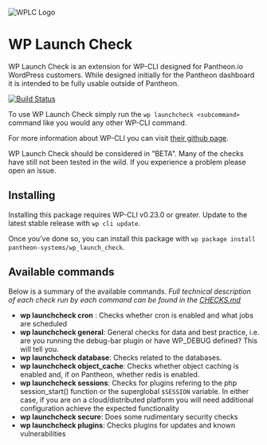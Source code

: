 ![WPLC Logo](https://pantheon.io/sites/default/files/wplc.png)

# WP Launch Check

WP Launch Check is an extension for WP-CLI designed for Pantheon.io WordPress customers. While designed initially for the Pantheon dashboard it is intended to be fully usable outside of Pantheon. 

[![Build Status](https://travis-ci.org/pantheon-systems/wp_launch_check.svg?branch=master)](https://travis-ci.org/pantheon-systems/wp_launch_check)

To use WP Launch Check simply run the ```wp launchcheck <subcommand>``` command like you would any other WP-CLI command.

For more information about WP-CLI you can visit [their github page](https://github.com/wp-cli/wp-cli). 

WP Launch Check should be considered in "BETA". Many of the checks have still not been tested in the wild. If you experience a problem please open an issue.

## Installing

Installing this package requires WP-CLI v0.23.0 or greater. Update to the latest stable release with `wp cli update`.

Once you've done so, you can install this package with `wp package install pantheon-systems/wp_launch_check`.

## Available commands

Below is a summary of the available commands. *Full technical description of each check run by each command can be found in the [CHECKS.md](CHECKS.md)*

  * **wp launchcheck cron** : Checks whether cron is enabled and what jobs are scheduled
  * **wp launchcheck general**: General checks for data and best practice, i.e. are you running the debug-bar plugin or have WP_DEBUG defined? This will tell you. 
  * **wp launchcheck database**: Checks related to the databases.
  * **wp launchcheck object_cache**: Checks whether object caching is enabled and, if on Pantheon, whether redis is enabled.
  * **wp launchcheck sessions**: Checks for plugins refering to the php session_start() function or the superglobal ```$SESSION``` variable. In either case, if you are on a cloud/distributed platform you will need additional configuration achieve the expected functionality
  * **wp launchcheck secure**: Does some rudimentary security checks
  * **wp launchcheck plugins**: Checks plugins for updates and known vulnerabilities




